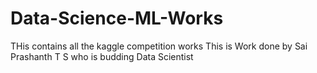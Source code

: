 # Data-Science-ML-Works

THis contains all the kaggle competition works
This is Work done by Sai Prashanth T S who is budding Data Scientist